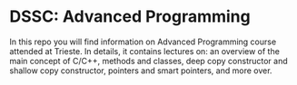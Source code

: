 # DSSC: Advanced Programming
In this repo you will find information on Advanced Programming course attended at Trieste. In details, it contains lectures on: an overview of the main concept of C/C++, methods and classes, deep copy constructor and shallow copy constructor, pointers and smart pointers, and more over.
